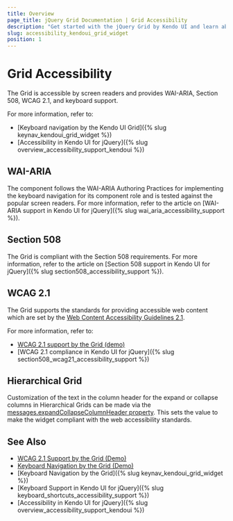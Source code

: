 ```yaml
---
title: Overview
page_title: jQuery Grid Documentation | Grid Accessibility
description: "Get started with the jQuery Grid by Kendo UI and learn about its accessibility support for WAI-ARIA, Section 508, and WCAG 2.1."
slug: accessibility_kendoui_grid_widget
position: 1
---
```


# Grid Accessibility

The Grid is accessible by screen readers and provides WAI-ARIA, Section 508, WCAG 2.1, and keyboard support.

For more information, refer to:
* [Keyboard navigation by the Kendo UI Grid]({% slug keynav_kendoui_grid_widget %})
* [Accessibility in Kendo UI for jQuery]({% slug overview_accessibility_support_kendoui %})

## WAI-ARIA

The component follows the WAI-ARIA Authoring Practices for implementing the keyboard navigation for its component role and is tested against the popular screen readers. For more information, refer to the article on [WAI-ARIA support in Kendo UI for jQuery]({% slug wai_aria_accessibility_support %}).

## Section 508

The Grid is compliant with the Section 508 requirements. For more information, refer to the article on [Section 508 support in Kendo UI for jQuery]({% slug section508_accessibility_support %}).

## WCAG 2.1

The Grid supports the standards for providing accessible web content which are set by the [Web Content Accessibility Guidelines 2.1](https://www.w3.org/TR/WCAG/).

For more information, refer to:
* [WCAG 2.1 support by the Grid (demo)](https://demos.telerik.com/kendo-ui/grid/index)
* [WCAG 2.1 compliance in Kendo UI for jQuery]({% slug section508_wcag21_accessibility_support %})

## Hierarchical Grid

Customization of the text in the column header for the expand or collapse columns in Hierarchical Grids can be made via the [messages.expandCollapseColumnHeader property](/api/javascript/dataviz/ui/chart#configuration-series.spacing). This sets the value to make the widget compliant with the web accessibility standards.

## See Also

* [WCAG 2.1 Support by the Grid (Demo)](https://demos.telerik.com/kendo-ui/grid/index)
* [Keyboard Navigation by the Grid (Demo)](https://demos.telerik.com/kendo-ui/web/grid/navigation.html)
* [Keyboard Navigation by the Grid]({% slug keynav_kendoui_grid_widget %})
* [Keyboard Support in Kendo UI for jQuery]({% slug keyboard_shortcuts_accessibility_support %})
* [Accessibility in Kendo UI for jQuery]({% slug overview_accessibility_support_kendoui %})
